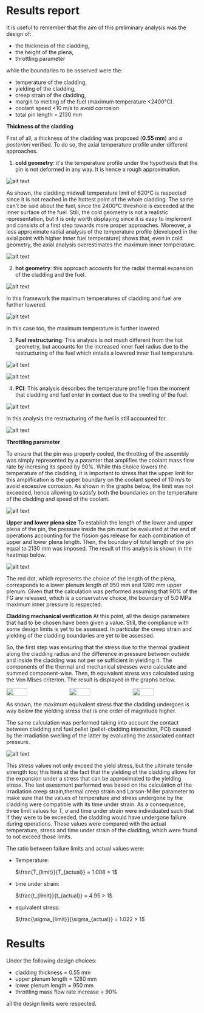 # Results report
It is useful to remember that the aim of this preliminary analysis was the design of:
*   the	thickness	of	the	cladding,
*   the	height	of	the	plena,
*   throttling parameter

while the boundaries to be osserved were the:
*   temperature of	the	cladding,
*   yielding of	the	cladding,
*   creep strain of	the	cladding,
*   margin to	melting of	the	fuel (maximum temperature <2400°C).
*   coolant speed <10 m/s to avoid corrosion
*   total pin length = 2130 mm

**Thickness of the cladding**

First of all, a thickness of the cladding was proposed (**0.55 mm**) and *a posteriori* verified. To do so, the axial temperature profile under different approaches.

1) **cold geometry**: 
it's the temperature profile under the hypothesis that the pin is not deformed in any way. It is hence a rough approximation.

![alt text](image.png)

As shown, the cladding midwall temperature limit of 620°C is respected since it is not reached in the hottest point of the whole cladding. The same can't be said about the fuel, since the 2400°C threshold is exceeded at the inner surface of the fuel.
Still, the cold geometry is not a realistic representation, but it is only worth displaying since it is easy to implement and consists of a first step towards more proper approaches.
Moreover, a less approximate radial analysis of the temperature profile (developed in the axial point with higher inner fuel temperature) shows that, even in cold geometry, the axial analysis overestimates the maximum inner temperature.

![alt text](image-1.png)

2) **hot geometry**: 
this approach accounts for the radial thermal expansion of the cladding and the fuel.

![alt text](image-2.png)

In this framework the maximum temperatures of cladding and fuel are further lowered.

![alt text](image-3.png)

In this case too, the maximum temperature is further lowered.

3) **Fuel restructuring**:
This analysis is not much different from the hot geometry, but accounts for the increased inner fuel radius due to the restructuring of the fuel which entails a lowered inner fuel temperature.

![alt text](image-4.png)

![alt text](image-5.png)

4) **PCI**:
This analysis describes the temperature profile from the moment that cladding and fuel enter in contact due to the swelling of the fuel.

![alt text](image-6.png)

In this analysis the restructuring of the fuel is still accounted for.

![alt text](image-7.png)

**Throttling parameter**

To ensure that the pin was properly cooled, the throtting of the assembly was simply represented by a paramter that amplifies the coolant mass flow rate by incresing its speed by 90%. While this choice lowers the temperature of the cladding, it is important to stress that the upper limit for this amplification is the upper boundary on the coolant speed of 10 m/s to avoid excessive corrosion. As shown in the graphs below, the limit was not exceeded, hence allowing to satisfy both the boundaries on the temperature of the cladding and speed of the coolant.

![alt text](image-8.png)

**Upper and lower plena size**
To establish the length of the lower and upper plena of the pin, the pressure inside the pin must be evaluated at the end of operations accounting for the fission gas release for each combination of upper and lower plena length. Then, the boundary of total length of the pin equal to 2130 mm was imposed. The result of this analysis is shown in the heatmap below.

![alt text](image-9.png)

The red dot, which represents the choice of the length of the plena, corresponds to a lower plenum length of 950 mm and 1280 mm upper plenum. Given that the calculation was performed assuming that 90% of the FG are released, which is a conservative choice, the boundary of 5.0 MPa maximum inner pressure is respected.

**Cladding mechanical verification**
At this point, all the design parameters that had to be chosen have been given a value. Still, the compliance with some design limits is yet to be assessed. In particular the creep strain and yielding of the cladding boundaries are yet to be assessed.

So, the first step was ensuring that the stress due to the thermal gradient along the cladding radius and the difference in pressure between outside and inside the cladding was not per se sufficient in yielding it. The components of the thermal and mechanical stresses were calculate and summed component-wise. Then, th equivalent stress was calculated using the Von Mises criterion. The result is displayed in the graphs below.

<div style="display: flex;">
  <img src=image-12.png  style="width: 33%;">
  <img src=image-11.png  style="width: 33%;">
  <img src=image-13.png  style="width: 33%;">
</div>

As shown, the maximum equivalent stress that the cladding undergoes is way below the yielding stress that is one order of magnitude higher.

The same calculation was performed taking into account the contact between cladding and fuel pellet (pellet-cladding interaction, PCI) caused by the irradiation swelling of the latter by evaluating the associated contact pressure. 

![alt text](image-14.png)

This stress values not only exceed the yield stress, but the ultimate tensile strength too; this hints at the fact that the yielding of the cladding allows for the expansion under a stress that can be approximated to the yielding stress. The last asessment performed was based on the calculation of the irradiation creep strain,thermal creep strain and Larson-Miller parameter to make sure that the values of temperature and stress undergone by the cladding were compatible with its time under strain. As a consequence, three limit values for T, $\sigma$ and time under strain were individuated such that if they were to be exceeded, the cladding would have undergone failure during operations. These values were compared with the actual temperature, stress and time under strain of the cladding, which were found to not exceed those limits.

The ratio between failure limits and actual values were:
* Temperature: 

    $\frac{T_{limit}}{T_{actual}} = 1.008 > 1$
 

* time under strain: 

    $\frac{t_{limit}}{t_{actual}} = 4.95 > 1$


* equivalent stress: 

    $\frac{\sigma_{limit}}{\sigma_{actual}} = 1.022 > 1$

# Results 
Under the following design choices:
* cladding thickness = 0.55 mm
* upper plenum length = 1280 mm
* lower plenum length = 950 mm
* throttling mass flow rate increase = 90%

all the design limits were respected.